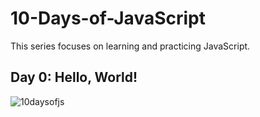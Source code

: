 # 10-Days-of-JavaScript
This series focuses on learning and practicing JavaScript.

## Day 0: Hello, World!
![10daysofjs](https://user-images.githubusercontent.com/97106063/154037512-66ac0977-ffb0-41f7-be13-2b76b127c043.png)

